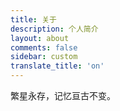 ```yaml
---
title: 关于
description: 个人简介
layout: about
comments: false
sidebar: custom
translate_title: 'on'
---
```


繁星永存，记忆亘古不变。


